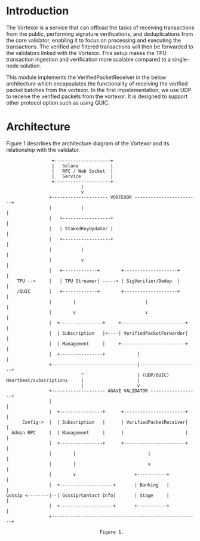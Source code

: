 # Introduction
The Vortexor is a service that can offload the tasks of receiving transactions
from the public, performing signature verifications, and deduplications from the
core validator, enabling it to focus on processing and executing the
transactions. The verified and filtered transactions will then be forwarded to
the validators linked with the Vortexor. This setup makes the TPU transaction
ingestion and verification more scalable compared to a single-node solution.

This module implements the VerifiedPacketReceiver in the below architecture
which encapsulates the functionality of receiving the verified packet batches
from the vortexor. In the first impelementation, we use UDP to receive the
verified packets from the vortexor. It is designed to support other protocol
option such as using QUIC.

# Architecture
Figure 1 describes the architecture diagram of the Vortexor and its
relationship with the validator.

                     +---------------------+
                     |   Solana            |
                     |   RPC / Web Socket  |
                     |   Service           |
                     +---------------------+
                                |
                                v
                    +--------------------- VORTEXOR ------------------------+
                    |           |                                           |
                    |   +------------------+                                |
                    |   | StakedKeyUpdater |                                |
                    |   +------------------+                                |
                    |           |                                           |
                    |           v                                           |
                    |   +-------------+        +--------------------+       |
        TPU -->     |   | TPU Streamer| -----> | SigVerifier/Dedup  |       |
        /QUIC       |   +-------------+        +--------------------+       |
                    |        |                          |                   |
                    |        v                          v                   |
                    |  +----------------+     +------------------------+    |
                    |  | Subscription   |<----| VerifiedPacketForwarder|    |
                    |  | Management     |     +------------------------+    |
                    |  +----------------+            |                      |
                    +--------------------------------|----------------------+
                                ^                    | (UDP/QUIC)
    Heartbeat/subscriptions     |                    |
                                |                    v
                    +-------------------- AGAVE VALIDATOR ------------------+
                    |                                                       |
                    |  +----------------+      +-----------------------+    |
          Config->  |  | Subscription   |      | VerifiedPacketReceiver|    |
      Admin RPC     |  | Management     |      |                       |    |
                    |  +----------------+      +-----------------------+    |
                    |        |                           |                  |
                    |        |                           v                  |
                    |        v                      +-----------+           |
                    |  +--------------------+       | Banking   |           |
    Gossip <--------|--| Gossip/Contact Info|       | Stage     |           |
                    |  +--------------------+       +-----------+           |
                    +-------------------------------------------------------+

                                       Figure 1.

